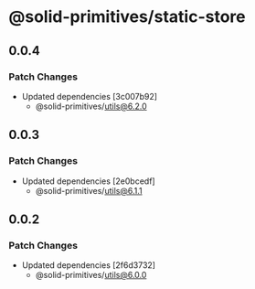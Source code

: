 # @solid-primitives/static-store

## 0.0.4

### Patch Changes

- Updated dependencies [3c007b92]
  - @solid-primitives/utils@6.2.0

## 0.0.3

### Patch Changes

- Updated dependencies [2e0bcedf]
  - @solid-primitives/utils@6.1.1

## 0.0.2

### Patch Changes

- Updated dependencies [2f6d3732]
  - @solid-primitives/utils@6.0.0
